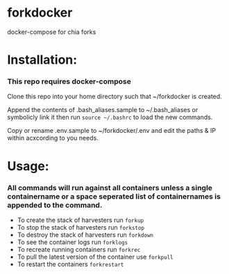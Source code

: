 # forkdocker
docker-compose for chia forks

# Installation:
### This repo requires docker-compose

Clone this repo into your home directory such that ~/forkdocker is created.

Append the contents of .bash_aliases.sample to ~/.bash_aliases or symbolicly link it then run `source ~/.bashrc` to load the new commands.

Copy or rename .env.sample to ~/forkdocker/.env and edit the paths & IP within acxcording to you needs.

# Usage:
### All commands will run against all containers unless a single containername or a space seperated list of containernames is appended to the command.
- To create the stack of harvesters run `forkup`
- To stop the stack of harvesters run `forkstop`
- To destroy the stack of harvesters run `forkdown`
- To see the container logs run `forklogs`
- To recreate running containers run `forkrec`
- To pull the latest version of the container use `forkpull`
- To restart the containers `forkrestart`